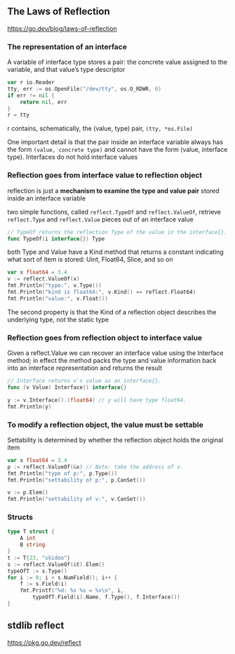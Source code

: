 
## The Laws of Reflection

<https://go.dev/blog/laws-of-reflection>

### The representation of an interface

A variable of interface type stores a pair: the concrete value assigned to the variable, and that value’s type descriptor

```go
var r io.Reader
tty, err := os.OpenFile("/dev/tty", os.O_RDWR, 0)
if err != nil {
    return nil, err
}
r = tty
```

r contains, schematically, the (value, type) pair, `(tty, *os.File)`

One important detail is that the pair inside an interface variable always has the form `(value, concrete type)` and cannot have the form (value, interface type). Interfaces do not hold interface values

### Reflection goes from interface value to reflection object

reflection is just a **mechanism to examine the type and value pair** stored inside an interface variable

two simple functions, called `reflect.TypeOf` and `reflect.ValueOf`, retrieve `reflect.Type` and `reflect.Value` pieces out of an interface value

```go
// TypeOf returns the reflection Type of the value in the interface{}.
func TypeOf(i interface{}) Type
```

both Type and Value have a Kind method that returns a constant indicating what sort of item is stored: Uint, Float64, Slice, and so on

```go
var x float64 = 3.4
v := reflect.ValueOf(x)
fmt.Println("type:", v.Type())
fmt.Println("kind is float64:", v.Kind() == reflect.Float64)
fmt.Println("value:", v.Float())
```

The second property is that the Kind of a reflection object describes the underlying type, not the static type

### Reflection goes from reflection object to interface value

Given a reflect.Value we can recover an interface value using the Interface method; in effect the method packs the type and value information back into an interface representation and returns the result

```go
// Interface returns v's value as an interface{}.
func (v Value) Interface() interface{}

y := v.Interface().(float64) // y will have type float64.
fmt.Println(y)
```

### To modify a reflection object, the value must be settable

Settability is determined by whether the reflection object holds the original item

```go
var x float64 = 3.4
p := reflect.ValueOf(&x) // Note: take the address of x.
fmt.Println("type of p:", p.Type())
fmt.Println("settability of p:", p.CanSet())

v := p.Elem()
fmt.Println("settability of v:", v.CanSet())
```

### Structs

```go
type T struct {
    A int
    B string
}
t := T{23, "skidoo"}
s := reflect.ValueOf(&t).Elem()
typeOfT := s.Type()
for i := 0; i < s.NumField(); i++ {
    f := s.Field(i)
    fmt.Printf("%d: %s %s = %v\n", i,
        typeOfT.Field(i).Name, f.Type(), f.Interface())
}
```

## stdlib reflect

<https://pkg.go.dev/reflect>


